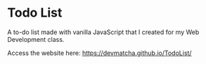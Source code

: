 # Todo List
A to-do list made with vanilla JavaScript that I created for my Web Development class.

Access the website here: https://devmatcha.github.io/TodoList/
